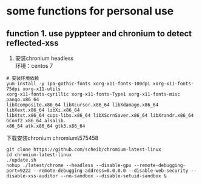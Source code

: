 # some functions for personal use

## function 1. use pyppteer and chronium to detect reflected-xss

1. 安装chronium headless  
环境：centos 7
```
# 安装环境依赖
yum install -y ipa-gothic-fonts xorg-x11-fonts-100dpi xorg-x11-fonts-75dpi xorg-x11-utils
xorg-x11-fonts-cyrillic xorg-x11-fonts-Type1 xorg-x11-fonts-misc pango.x86_64
libXcomposite.x86_64 libXcursor.x86_64 libXdamage.x86_64 libXext.x86_64 libXi.x86_64
libXtst.x86_64 cups-libs.x86_64 libXScrnSaver.x86_64 libXrandr.x86_64 GConf2.x86_64 alsalib.
x86_64 atk.x86_64 gtk3.x86_64
```

下载安装chronium
chromium\575458
```
git clone https://github.com/scheib/chromium-latest-linux
cd chromium-latest-linux
./update.sh
nohup ./latest/chrome --headless --disable-gpu --remote-debugging-port=9222 --remote-debugging-address=0.0.0.0 --disable-web-security --disable-xss-auditor --no-sandbox --disable-setuid-sandbox &
```